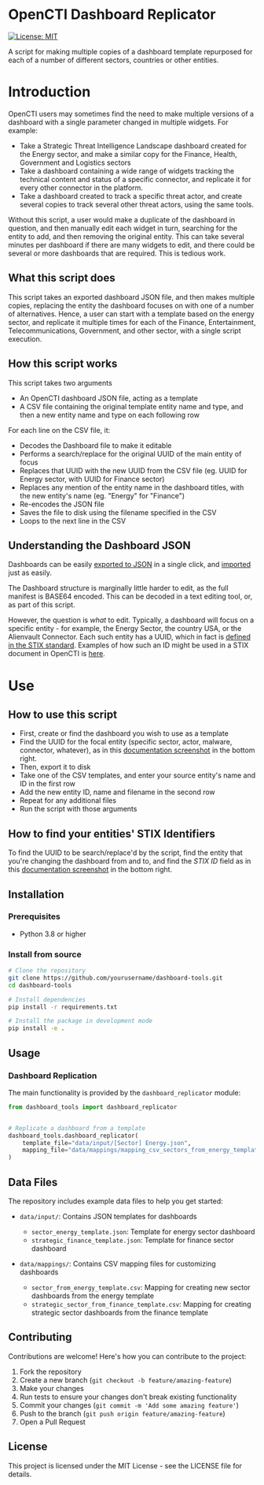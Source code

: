 # OpenCTI Dashboard Replicator

[![License: MIT](https://img.shields.io/badge/License-MIT-yellow.svg)](https://opensource.org/licenses/MIT)

A script for making multiple copies of a dashboard template repurposed for each of a number of different sectors, countries or other entities.

# Introduction

OpenCTI users may sometimes find the need to make multiple versions of a dashboard with a single parameter changed in multiple widgets. For example:
- Take a Strategic Threat Intelligence Landscape dashboard created for the Energy sector, and make a similar copy for the Finance, Health, Government and Logistics sectors
- Take a dashboard containing a wide range of widgets tracking the technical content and status of a specific connector, and replicate it for every other connector in the platform.
- Take a dashboard created to track a specific threat actor, and create several copies to track several other threat actors, using the same tools.

Without this script, a user would make a duplicate of the dashboard in question, and then manually edit each widget in turn, searching for the entity to add, and then removing the original entity. This can take several minutes per dashboard if there are many widgets to edit, and there could be several or more dashboards that are required. This is tedious work.


## What this script does

This script takes an exported dashboard JSON file, and then makes multiple copies, replacing the entity the dashboard focuses on with one of a number of alternatives. Hence, a user can start with a template based on the energy sector, and replicate it multiple times for each of the Finance, Entertainment, Telecommunications, Government, and other sector, with a single script execution.


## How this script works

This script takes two arguments
- An OpenCTI dashboard JSON file, acting as a template
- A CSV file containing the original template entity name and type, and then a new entity name and type on each following row

For each line on the CSV file, it:
- Decodes the Dashboard file to make it editable
- Performs a search/replace for the original UUID of the main entity of focus
- Replaces that UUID with the new UUID from the CSV file (eg. UUID for Energy sector, with UUID for Finance sector)
- Replaces any mention of the entity name in the dashboard titles, with the new entity's name (eg. "Energy" for "Finance")
- Re-encodes the JSON file
- Saves the file to disk using the filename specified in the CSV
- Loops to the next line in the CSV

## Understanding the Dashboard JSON

Dashboards can be easily [exported to JSON](https://docs.opencti.io/latest/usage/dashboards/?h=dash#export) in a single click, and [imported](https://docs.opencti.io/latest/usage/dashboards/?h=dash#import) just as easily. 

The Dashboard structure is marginally little harder to edit, as the full manifest is BASE64 encoded. This can be decoded in a text editing tool, or, as part of this script.

However, the question is *what* to edit. Typically, a dashboard will focus on a specific entity - for example, the Energy Sector, the country USA, or the Alienvault Connector. Each such entity has a UUID, which in fact is [defined in the STIX standard](https://docs.oasis-open.org/cti/stix/v2.1/os/stix-v2.1-os.html#_64yvzeku5a5c). Examples of how such an ID might be used in a STIX document in OpenCTI is [here](https://docs.opencti.io/latest/usage/nested/?h=).



# Use

## How to use this script

- First, create or find the dashboard you wish to use as a template
- Find the UUID for the focal entity (specific sector, actor, malware, connector, whatever), as in this [documentation screenshot](https://docs.opencti.io/latest/usage/overview/#presentation-of-a-typical-page-in-opencti) in the bottom right.
- Then, export it to disk
- Take one of the CSV templates, and enter your source entity's name and ID in the first row
- Add the new entity ID, name and filename in the second row
- Repeat for any additional files
- Run the script with those arguments



## How to find your entities' STIX Identifiers

To find the UUID to be search/replace'd by the script, find the entity that you're changing the dashboard from and to, and find the *STIX ID* field as in this [documentation screenshot](https://docs.opencti.io/latest/usage/overview/#presentation-of-a-typical-page-in-opencti) in the bottom right.




## Installation

### Prerequisites
- Python 3.8 or higher

### Install from source
```bash
# Clone the repository
git clone https://github.com/yourusername/dashboard-tools.git
cd dashboard-tools

# Install dependencies
pip install -r requirements.txt

# Install the package in development mode
pip install -e .
```

## Usage

### Dashboard Replication

The main functionality is provided by the `dashboard_replicator` module:

```python
from dashboard_tools import dashboard_replicator


# Replicate a dashboard from a template
dashboard_tools.dashboard_replicator(
    template_file="data/input/[Sector] Energy.json",
    mapping_file="data/mappings/mapping_csv_sectors_from_energy_template.csv"
)
```


## Data Files

The repository includes example data files to help you get started:

- `data/input/`: Contains JSON templates for dashboards
  - `sector_energy_template.json`: Template for energy sector dashboard
  - `strategic_finance_template.json`: Template for finance sector dashboard

- `data/mappings/`: Contains CSV mapping files for customizing dashboards
  - `sector_from_energy_template.csv`: Mapping for creating new sector dashboards from the energy template
  - `strategic_sector_from_finance_template.csv`: Mapping for creating strategic sector dashboards from the finance template

## Contributing

Contributions are welcome! Here's how you can contribute to the project:

1. Fork the repository
2. Create a new branch (`git checkout -b feature/amazing-feature`)
3. Make your changes
4. Run tests to ensure your changes don't break existing functionality
5. Commit your changes (`git commit -m 'Add some amazing feature'`)
6. Push to the branch (`git push origin feature/amazing-feature`)
7. Open a Pull Request


## License

This project is licensed under the MIT License - see the LICENSE file for details.
